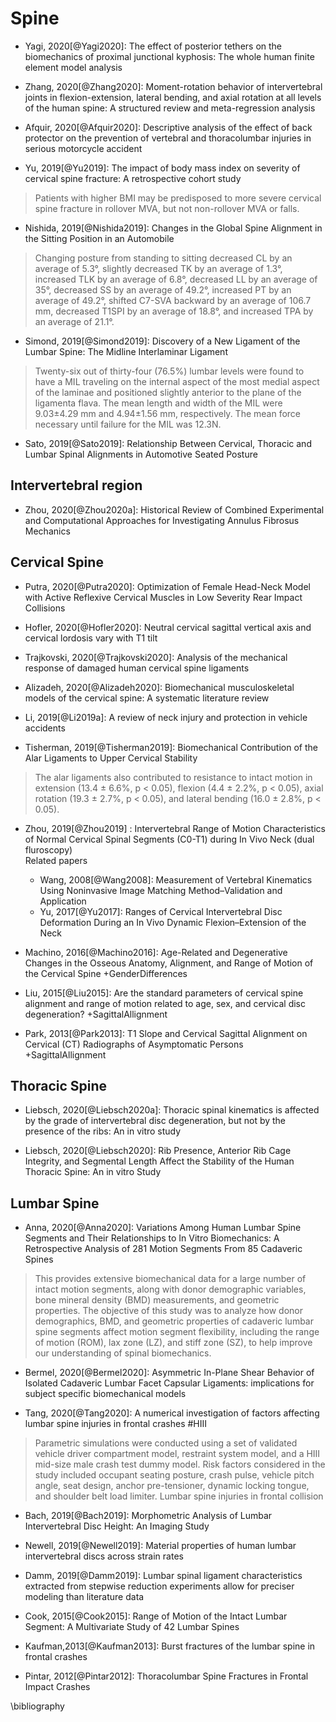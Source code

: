 # Spine

- Yagi, 2020[@Yagi2020]: The effect of posterior tethers on the biomechanics of proximal junctional kyphosis: The whole human finite element model analysis

- Zhang, 2020[@Zhang2020]: Moment-rotation behavior of intervertebral joints in flexion-extension, lateral bending, and axial rotation at all levels of the human spine: A structured review and meta-regression analysis

- Afquir, 2020[@Afquir2020]: Descriptive analysis of the effect of back protector on the prevention of vertebral and thoracolumbar injuries in serious motorcycle accident

- Yu, 2019[@Yu2019]: The impact of body mass index on severity of cervical spine fracture: A retrospective cohort study

> Patients with higher BMI may be predisposed to more severe cervical spine fracture in rollover MVA, but not non-rollover MVA or falls.


- Nishida, 2019[@Nishida2019]: Changes in the Global Spine Alignment in the Sitting Position in an Automobile

> Changing posture from standing to sitting decreased CL by an average of 5.3°, slightly decreased TK by an average of 1.3°, increased TLK by an average of 6.8°, decreased LL by an average of 35°, decreased SS by an average of 49.2°, increased PT by an average of 49.2°, shifted C7-SVA backward by an average of 106.7 mm, decreased T1SPI by an average of 18.8°, and increased TPA by an average of 21.1°.

- Simond, 2019[@Simond2019]: Discovery of a New Ligament of the Lumbar Spine: The Midline Interlaminar Ligament

> Twenty-six out of thirty-four (76.5%) lumbar levels were found to have a MIL traveling on the internal aspect of the most medial aspect of the laminae and positioned slightly anterior to the plane of the ligamenta flava.
The mean length and width of the MIL were 9.03±4.29 mm and 4.94±1.56 mm, respectively. The mean force necessary until failure for the MIL was 12.3N.


- Sato, 2019[@Sato2019]: Relationship Between Cervical, Thoracic and Lumbar Spinal Alignments in Automotive Seated Posture

## Intervertebral region

- Zhou, 2020[@Zhou2020a]: Historical Review of Combined Experimental and Computational Approaches for Investigating Annulus Fibrosus Mechanics

## Cervical Spine

- Putra, 2020[@Putra2020]: Optimization of Female Head-Neck Model with Active Reflexive Cervical Muscles in Low Severity Rear Impact Collisions

- Hofler, 2020[@Hofler2020]: Neutral cervical sagittal vertical axis and cervical lordosis vary with T1 tilt

- Trajkovski, 2020[@Trajkovski2020]: Analysis of the mechanical response of damaged human cervical spine ligaments

- Alizadeh, 2020[@Alizadeh2020]: Biomechanical musculoskeletal models of the cervical spine: A systematic literature review

- Li, 2019[@Li2019a]: A review of neck injury and protection in vehicle accidents

- Tisherman, 2019[@Tisherman2019]:  Biomechanical Contribution of the Alar Ligaments to Upper Cervical Stability

> The alar ligaments also contributed to resistance to intact motion in extension (13.4 ± 6.6%, p < 0.05), flexion (4.4 ± 2.2%, p < 0.05), axial rotation (19.3 ± 2.7%, p < 0.05), and lateral bending (16.0 ± 2.8%, p < 0.05).

- Zhou, 2019[@Zhou2019] : Intervertebral Range of Motion Characteristics of Normal Cervical Spinal Segments (C0-T1) during In Vivo Neck  (dual fluroscopy)  
Related papers
  - Wang, 2008[@Wang2008]: Measurement of Vertebral Kinematics Using Noninvasive Image Matching Method–Validation and Application
  - Yu, 2017[@Yu2017]: Ranges of Cervical Intervertebral Disc Deformation During an In Vivo Dynamic Flexion–Extension of the Neck

- Machino, 2016[@Machino2016]: Age-Related and Degenerative Changes in the Osseous Anatomy, Alignment, and Range of Motion of the Cervical Spine
  +GenderDifferences

- Liu, 2015[@Liu2015]: Are the standard parameters of cervical spine alignment and range of motion related to age, sex, and cervical disc degeneration?
  +SagittalAllignment

- Park, 2013[@Park2013]: T1 Slope and Cervical Sagittal Alignment on Cervical (CT) Radiographs of Asymptomatic Persons
  +SagittalAllignment

## Thoracic Spine

- Liebsch, 2020[@Liebsch2020a]: Thoracic spinal kinematics is affected by the grade of intervertebral disc degeneration, but not by the presence of the ribs: An in vitro study

- Liebsch, 2020[@Liebsch2020]: Rib Presence, Anterior Rib Cage Integrity, and Segmental Length Affect the Stability of the Human Thoracic Spine: An in vitro Study




## Lumbar Spine

- Anna, 2020[@Anna2020]: Variations Among Human Lumbar Spine Segments and Their Relationships to In Vitro Biomechanics: A Retrospective Analysis of 281 Motion Segments From 85 Cadaveric Spines

> This provides extensive biomechanical data for a large number of intact motion segments, along with donor demographic variables, bone mineral density (BMD) measurements, and geometric properties. The objective of this study was to analyze how donor demographics, BMD, and geometric properties of cadaveric lumbar spine segments affect motion segment flexibility, including the range of motion (ROM), lax zone (LZ), and stiff zone (SZ), to help improve our understanding of spinal biomechanics.

- Bermel, 2020[@Bermel2020]: Asymmetric In-Plane Shear Behavior of Isolated Cadaveric Lumbar Facet Capsular Ligaments: implications for subject specific biomechanical models

- Tang, 2020[@Tang2020]: A numerical investigation of factors affecting lumbar spine injuries in frontal crashes #HIII

> Parametric simulations were conducted using a set of validated vehicle driver compartment model, restraint system model, and a HIII mid-size male crash test dummy model. Risk factors considered in the study included occupant seating posture, crash pulse, vehicle pitch angle, seat design, anchor pre-tensioner, dynamic locking tongue, and shoulder belt load limiter.
Lumbar spine injuries in frontal collision

- Bach, 2019[@Bach2019]: Morphometric Analysis of Lumbar Intervertebral Disc Height: An Imaging Study

- Newell, 2019[@Newell2019]: Material properties of human lumbar intervertebral discs across strain rates

- Damm, 2019[@Damm2019]: Lumbar spinal ligament characteristics extracted from stepwise reduction experiments allow for preciser modeling than literature data

- Cook, 2015[@Cook2015]: Range of Motion of the Intact Lumbar Segment: A Multivariate Study of 42 Lumbar Spines

- Kaufman,2013[@Kaufman2013]: Burst fractures of the lumbar spine in frontal crashes

- Pintar, 2012[@Pintar2012]: Thoracolumbar Spine Fractures in Frontal Impact Crashes

\bibliography
